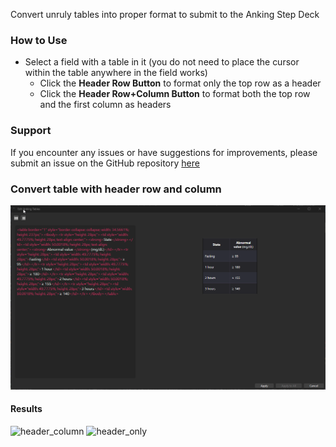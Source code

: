 Convert unruly tables into proper format to submit to the Anking Step Deck

### How to Use
- Select a field with a table in it (you do not need to place the cursor within the table anywhere in the field works)
  - Click the **Header Row Button** to format only the top row as a header
  - Click the **Header Row+Column Button** to format both the top row and the first column as headers

### Support
If you encounter any issues or have suggestions for improvements, please submit an issue on the GitHub repository [here](https://github.com/shmuelsash/AnkingTables/issues)

### Convert table with header row and column

<img src="https://raw.githubusercontent.com/shmuelsash/AnkingTables/main/ankiweb/tutorial.gif" alt="tutorial">

#### Results

<img src="https://raw.githubusercontent.com/shmuelsash/AnkingTables/main/ankiweb/header_column.gif" width="498" alt="header_column">
<img src="https://raw.githubusercontent.com/shmuelsash/AnkingTables/main/ankiweb/header_only.gif" width="510" alt="header_only">
